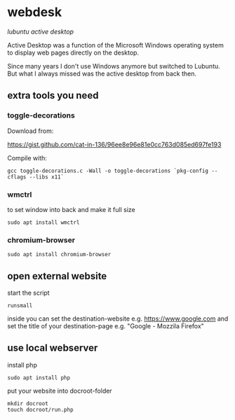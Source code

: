 # webdesk

*lubuntu active desktop*

Active Desktop was a function of the Microsoft Windows operating system to 
display web pages directly on the desktop.

Since many years I don't use Windows anymore but switched to Lubuntu. 
But what I always missed was the active desktop from back then.


##  extra tools you need

### toggle-decorations

Download from:

https://gist.github.com/cat-in-136/96ee8e96e81e0cc763d085ed697fe193

Compile with:
 
	gcc toggle-decorations.c -Wall -o toggle-decorations `pkg-config --cflags --libs x11`
 

### wmctrl 
to set window into back and make it full size
 
	sudo apt install wmctrl
	
### chromium-browser

	sudo apt install chromium-browser
 
 ## open external website
 
 start the script 
 
	runsmall
	
inside you can set the destination-website e.g. https://www.google.com
and set the title of your destination-page e.g. "Google - Mozzila Firefox"

## use local webserver

install php

	sudo apt install php
	
put your website into docroot-folder

	mkdir docroot
	touch docroot/run.php
	
